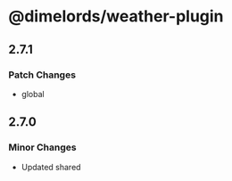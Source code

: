 # @dimelords/weather-plugin

## 2.7.1

### Patch Changes

- global

## 2.7.0

### Minor Changes

- Updated shared
